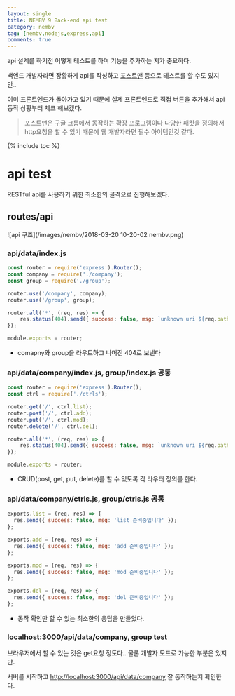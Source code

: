 ```yaml
---
layout: single
title: NEMBV 9 Back-end api test
category: nembv
tag: [nembv,nodejs,express,api]
comments: true
---
```


api 설계를 하기전 어떻게 테스트를 하며 기능을 추가하는 지가 중요하다.

백엔드 개발자라면 장황하게 api를 작성하고 [포스트맨](https://chrome.google.com/webstore/detail/postman/fhbjgbiflinjbdggehcddcbncdddomop) 등으로 테스트를 할 수도 있지만..

이미 프론트엔드가 돌아가고 있기 때문에 실제 프론트엔드로 직접 버튼을 추가해서 api 동작 상황부터 체크 해보겠다. 

> 포스트맨은 구글 크롬에서 동작하는 확장 프로그램이다 다양한 패킷을 정의해서 http요청을 할 수 있기 때문에 웹 개발자라면 필수 아이템인것 같다.

{% include toc %}

# api test
RESTful api를 사용하기 위한 최소한의 골격으로 진행해보겠다.

## routes/api
![api 구조](/images/nembv/2018-03-20 10-20-02 nembv.png)

### api/data/index.js
```javascript
const router = require('express').Router();
const company = require('./company');
const group = require('./group');

router.use('/company', company);
router.use('/group', group);

router.all('*', (req, res) => {
    res.status(404).send({ success: false, msg: `unknown uri ${req.path}` });
});

module.exports = router;
```

- comapny와 group을 라우트하고 나머진 404로 보낸다

### api/data/company/index.js, group/index.js 공통
```javascript
const router = require('express').Router();
const ctrl = require('./ctrls');

router.get('/', ctrl.list);
router.post('/', ctrl.add);
router.put('/', ctrl.mod);
router.delete('/', ctrl.del);

router.all('*', (req, res) => {
    res.status(404).send({ success: false, msg: `unknown uri ${req.path}` });
});

module.exports = router;
```

- CRUD(post, get, put, delete)를 할 수 있도록 각 라우터 정의를 한다.

### api/data/company/ctrls.js, group/ctrls.js 공통
```javascript
exports.list = (req, res) => {
  res.send({ success: false, msg: 'list 준비중입니다' });
};

exports.add = (req, res) => {
  res.send({ success: false, msg: 'add 준비중입니다' });
};

exports.mod = (req, res) => {
  res.send({ success: false, msg: 'mod 준비중입니다' });
};

exports.del = (req, res) => {
  res.send({ success: false, msg: 'del 준비중입니다' });
};
```

- 동작 확인만 할 수 있는 최소한의 응답을 만들었다.

### localhost:3000/api/data/company, group test

브라우저에서 할 수 있는 것은 get요청 정도다.. 물론 개발자 모드로 가능한 부분은 있지만.

서버를 시작하고 [http://localhost:3000/api/data/company](http://localhost:3000/api/data/company) 잘 동작하는지 확인한다.
 